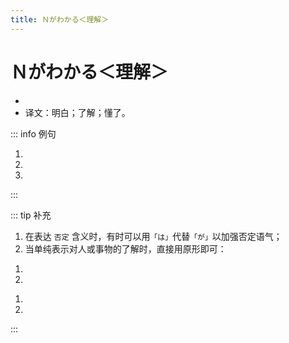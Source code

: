 ```yaml
---
title: Ｎがわかる＜理解＞
---
```


# Ｎがわかる＜理解＞

- <grammer-content sentence="意义：表示对人或事物的了解，人或事物一般用**「が」**表示，**用来提示了解的对象。**" />
- 译文：明白；了解；懂了。

::: info 例句

1. <grammer-content sentence="このオンライン[決済/けっさい]**がわからない**んです。" trans="我不知道这个网上支付。" />
2. <grammer-content sentence="この[漢字/かんじ]の[意味/いみ]**がわがりますか**。" trans="理解这个汉字的意思了么。" />
3. <grammer-content sentence="あの[人/ひと]はフランス[語/ご]**がわかる**。" trans="他懂法语。" />

:::

::: tip 补充

1. 在表达 `否定` 含义时，有时可以用`「は」`代替`「が」`以加强否定语气；
2. 当单纯表示对人或事物的了解时，直接用原形即可：

<div class="bunpou-block">

   1. <grammer-content sentence="[鈴木/すずき]さんは[中国/ちゅうごく]の[文化/ぶんか]**がわかります**。" trans="铃木懂中国文化。" />
   2. <grammer-content sentence="[私/わたし]はフランス[語/ご]**がわかる**。" trans="我懂法语。" />

</div>

<grammer-content sentence="3. 当使用 **持续体** 时，会有一种**自认为对某事早已了解，对他人所言表现出轻蔑或不耐烦的情感**。" />

<div class="bunpou-block">

   <grammer-content sentence="A: [今日/きょう]は[早/はや]く[帰/かえ]ってください。" trans="今天请你早点儿回来。" />
   <grammer-content sentence="B: **わかっている！**" trans="我知道了！" />

</div>

<grammer-content sentence="4. 当使用过去式时，表示**理解了对方所说的话**。也可以在对方对自己**阐述建议，寻求帮助，提出要求时**使用，**表示应允**。" />

<div class="bunpou-block">

   1. <grammer-content sentence="A: [今日/きょう]は[天安門/てんあんもん]、[故宮/こきゅう] 、[景山公園/けいざんこうえん] 、[王府井/ワンフーチン]に[行/い]きましょう。" trans="今天去天安门、故宫、景山公园、王府井。" />
      <grammer-content sentence="B: **わかりました。**よろしくお[願/ねが]いします。" trans="我知道了。很高兴见到你。" />
   1. <grammer-content sentence="A: [夜/よる][八時/はちじ]までに[宿題/しゅくだい]を[出/だ]してください。" trans="请在晚上八点之前交作业。" />
      <grammer-content sentence="B: **わかりました。**" trans="好的。" />

</div>

:::

